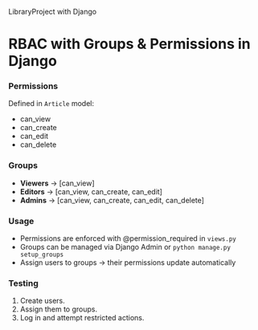 LibraryProject with Django

# RBAC with Groups & Permissions in Django

### Permissions

Defined in `Article` model:

- can_view
- can_create
- can_edit
- can_delete

### Groups

- **Viewers** → [can_view]
- **Editors** → [can_view, can_create, can_edit]
- **Admins** → [can_view, can_create, can_edit, can_delete]

### Usage

- Permissions are enforced with @permission_required in `views.py`
- Groups can be managed via Django Admin or `python manage.py setup_groups`
- Assign users to groups → their permissions update automatically

### Testing

1. Create users.
2. Assign them to groups.
3. Log in and attempt restricted actions.
